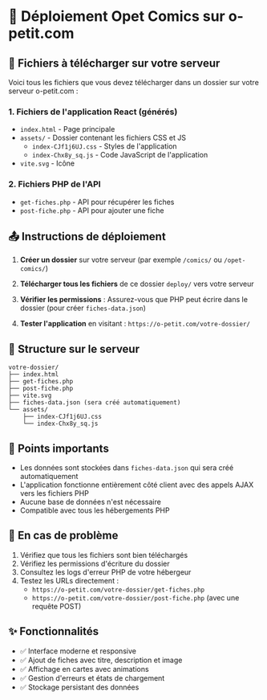 # 🚀 Déploiement Opet Comics sur o-petit.com

## 📁 Fichiers à télécharger sur votre serveur

Voici tous les fichiers que vous devez télécharger dans un dossier sur votre serveur o-petit.com :

### 1. Fichiers de l'application React (générés)
- `index.html` - Page principale
- `assets/` - Dossier contenant les fichiers CSS et JS
  - `index-CJf1j6UJ.css` - Styles de l'application
  - `index-Chx8y_sq.js` - Code JavaScript de l'application
- `vite.svg` - Icône

### 2. Fichiers PHP de l'API
- `get-fiches.php` - API pour récupérer les fiches
- `post-fiche.php` - API pour ajouter une fiche

## 📤 Instructions de déploiement

1. **Créer un dossier** sur votre serveur (par exemple `/comics/` ou `/opet-comics/`)

2. **Télécharger tous les fichiers** de ce dossier `deploy/` vers votre serveur

3. **Vérifier les permissions** : Assurez-vous que PHP peut écrire dans le dossier (pour créer `fiches-data.json`)

4. **Tester l'application** en visitant : `https://o-petit.com/votre-dossier/`

## 🔧 Structure sur le serveur

```
votre-dossier/
├── index.html
├── get-fiches.php
├── post-fiche.php
├── vite.svg
├── fiches-data.json (sera créé automatiquement)
└── assets/
    ├── index-CJf1j6UJ.css
    └── index-Chx8y_sq.js
```

## 🎯 Points importants

- Les données sont stockées dans `fiches-data.json` qui sera créé automatiquement
- L'application fonctionne entièrement côté client avec des appels AJAX vers les fichiers PHP
- Aucune base de données n'est nécessaire
- Compatible avec tous les hébergements PHP

## 🐛 En cas de problème

1. Vérifiez que tous les fichiers sont bien téléchargés
2. Vérifiez les permissions d'écriture du dossier
3. Consultez les logs d'erreur PHP de votre hébergeur
4. Testez les URLs directement :
   - `https://o-petit.com/votre-dossier/get-fiches.php`
   - `https://o-petit.com/votre-dossier/post-fiche.php` (avec une requête POST)

## ✨ Fonctionnalités

- ✅ Interface moderne et responsive
- ✅ Ajout de fiches avec titre, description et image
- ✅ Affichage en cartes avec animations
- ✅ Gestion d'erreurs et états de chargement
- ✅ Stockage persistant des données
